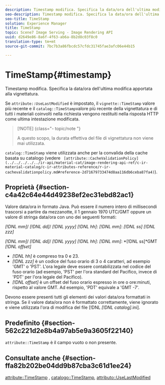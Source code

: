 ```yaml
---
description: Timestamp modifica. Specifica la data/ora dell'ultima modifica apportata alla vignettatura.
seo-description: Timestamp modifica. Specifica la data/ora dell'ultima modifica apportata alla vignettatura.
seo-title: TimeStamp
solution: Experience Manager
title: TimeStamp
topic: Scene7 Image Serving - Image Rendering API
uuid: d2649e86-8a6f-4f63-ab6a-8b2d8c03f8c0
translation-type: tm+mt
source-git-commit: 7bc7b3a86fbcdc57cfdc31745fae3afc06e44b15

---
```



# TimeStamp{#timestamp}

Timestamp modifica. Specifica la data/ora dell&#39;ultima modifica apportata alla vignettatura.

Se `attribute::UseLastModified` è impostato, il `vignette::TimeStamp` valore più recente e il `catalog::TimeStamp`valore più recente della vignettatura e di tutti i materiali coinvolti nella richiesta vengono restituiti nella risposta HTTP come ultima intestazione modificata.

>[!NOTE] {class=&quot;- topic/note &quot;}
>
>A questo scopo, la durata effettiva del file di vignettatura non viene mai utilizzata.

`catalog::TimeStamp` viene utilizzata anche per la convalida della cache basata su catalogo (vedere ` [attribute::CacheValidationPolicy](../../../../../ir-api/material-cat/image-rendering-api-ref/c-ir-material-catalog/c-ir-attributes-reference/r-ir-cachevalidationpolicy.md#reference-2d71679733474d8aa116db6ceba87fa4)`).

## Proprietà {#section-c4a42c64e44d49238ef2ec31ebd82ac1}

Valore data/ora in formato Java. Può essere il numero intero di millisecondi trascorsi a partire da mezzanotte, il 1 gennaio 1970 UTC/GMT oppure un valore di stringa data/ora con uno dei seguenti formati:

*[!DNL mm]*/ *[!DNL dd]*/ *[!DNL yyyy]* *[!DNL hh]*: *[!DNL mm]*: *[!DNL ss]* *[!DNL zzz]*

*[!DNL mm]*/ *[!DNL dd]*/ *[!DNL yyyy]* *[!DNL hh]*: *[!DNL mm]*: *[!DNL ss]*GMT *[!DNL offset]*

* *[!DNL hh]* è compreso tra 0 e 23.
* *[!DNL zzz]* è un codice del fuso orario di 3 o 4 caratteri, ad esempio &#39;GMT&#39; o &#39;PST&#39;. L&#39;ora legale deve essere contabilizzata nel codice del fuso orario (ad esempio, &#39;PST&#39; per l&#39;ora standard del Pacifico, invece di &#39;PDT&#39; per l&#39;ora legale del Pacifico).
* *[!DNL offset]* è un offset del fuso orario espresso in ore o ore:minuti, rispetto al valore GMT. Ad esempio, &#39;PDT&#39; equivale a &#39;GMT -7&#39;.

Devono essere presenti tutti gli elementi dei valori data/ora formattati in stringa. Se il valore data/ora non è formattato correttamente, viene ignorato e viene utilizzata l&#39;ora di modifica del file [!DNL *[!DNL catalog]*.ini].

## Predefinito {#section-562c221d2e8b4a97ab5e9a3605f22140}

`attribute::TimeStamp` è il campo vuoto o non presente.

## Consultate anche {#section-ffa82b202be04dd9b87cba3c61d1ee24}

[attribute::TimeStamp](../../../../../ir-api/material-cat/image-rendering-api-ref/c-ir-material-catalog/c-ir-attributes-reference/r-ir-timestamp.md#reference-8373ad4ee03d4e4b9a8fc96cf42b3181) , [catalogo::TimeStamp](../../../../../ir-api/material-cat/image-rendering-api-ref/c-ir-material-catalog/c-ir-material-data-reference/r-ir-timestamp-dataref.md#reference-6daf7973dc4f4b4e9e8165756db7c319), [attributo::UseLastModified](../../../../../ir-api/material-cat/image-rendering-api-ref/c-ir-material-catalog/c-ir-attributes-reference/r-ir-uselastmodified.md#reference-d2ab628c9e004fedbd38324866dbca1d)
